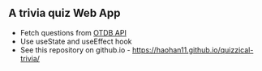 ## A trivia quiz Web App

 - Fetch questions from [OTDB API](https://opentdb.com/api_config.php)
 - Use useState and useEffect hook
 - See this repository on github.io - https://haohan11.github.io/quizzical-trivia/

